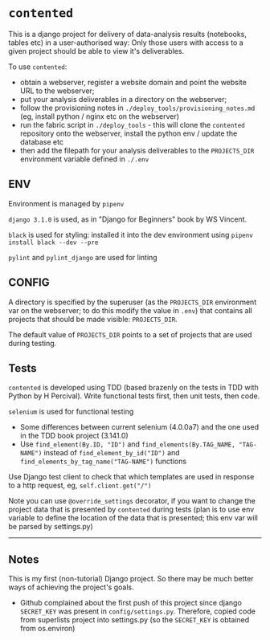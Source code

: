 # `contented`

This is a django project for delivery of data-analysis results (notebooks,
tables etc) in a user-authorised way: Only those users with access to a given
project should be able to view it's deliverables.

To use `contented`:

- obtain a webserver, register a website domain and point the website URL to
  the webserver;
- put your analysis deliverables in a directory on the webserver;
- follow the provisioning notes in `./deploy_tools/provisioning_notes.md` (eg,
  install python / nginx etc on the webserver)
- run the fabric script in `./deploy_tools` - this will clone the `contented`
  repository onto the webserver, install the python env / update the database
  etc
- then add the filepath for your analysis deliverables to the `PROJECTS_DIR`
  environment variable defined in `./.env`

## ENV

Environment is managed by `pipenv`

`django 3.1.0` is used, as in "Django for Beginners" book by WS Vincent.

`black` is used for styling: installed it into the dev environment using
`pipenv install black --dev --pre`

`pylint` and `pylint_django` are used for linting

## CONFIG

A directory is specified by the superuser (as the `PROJECTS_DIR` environment
var on the webserver; to do this modify the value in `.env`) that contains all
projects that should be made visible: `PROJECTS_DIR`.

The default value of `PROJECTS_DIR` points to a set of projects that are used
during testing.

## Tests

`contented` is developed using TDD (based brazenly on the tests in TDD with
Python by H Percival). Write functional tests first, then unit tests, then
code.

`selenium` is used for functional testing
- Some differences between current selenium (4.0.0a7) and the one used in the
  TDD book project (3.141.0)
- Use `find_element(By.ID, "ID")` and `find_elements(By.TAG_NAME, "TAG-NAME")`
  instead of `find_element_by_id("ID")` and
  `find_elements_by_tag_name("TAG-NAME")` functions

Use Django test client to check that which templates are used in response to a
http request, eg, `self.client.get("/")`

Note you can use `@override_settings` decorator, if you want to change the
project data that is presented by `contented` during tests (plan is to use env
variable to define the location of the data that is presented; this env var
will be parsed by settings.py)

----

## Notes

This is my first (non-tutorial) Django project. So there may be much better
ways of achieving the project's goals.

- Github complained about the first push of this project since django
  `SECRET_KEY` was present in `config/settings.py`. Therefore, copied code from
  superlists project into settings.py (so the `SECRET_KEY` is obtained from
  os.environ)
